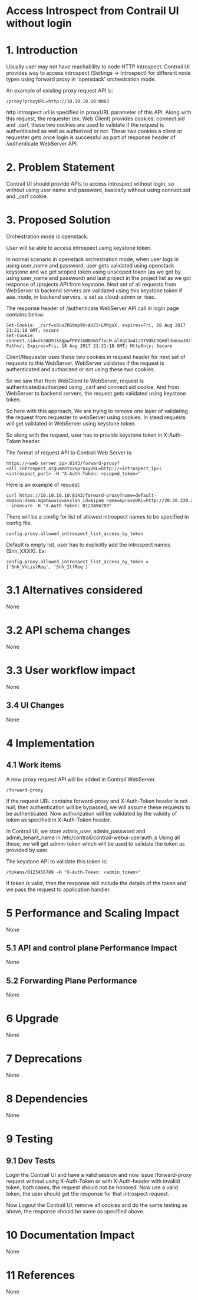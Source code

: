 Access Introspect from Contrail UI without login
===
# 1.      Introduction

Usually user may not have reachability to node HTTP introspect. Contrail UI provides way to access introspect (Settings -> Introspect) for different node types using forward proxy in 'openstack' orchestration mode.

An example of existing proxy request API is:
```
/proxy?proxyURL=http://10.10.10.10:8083
```
http introspect url is specified in proxyURL parameter of this API. Along with this request, the requester (ex: Web Client) provides cookies: connect.sid and _csrf, these two cookies are used to validate if the request is authenticated as well as authorized or not. These two cookies a client or requester gets once login is successful as part of response header of /authenticate WebServer API.

# 2.      Problem Statement

Contrail UI should provide APIs to access introspect without login, so without using user name and password, basically without using connect.sid and _csrf cookie.

# 3.      Proposed Solution

Orchestration mode is openstack.

User will be able to access introspect using keystone token.

In normal scenario in openstack orchestration mode, when user logs in using user_name and password, user gets validated using openstack keystone and we get scoped token using unscoped token (as we got by using user_name and password) and last project in the project list as we got response of /projects API from keystone. Next set of all requests from WebServer to backend servers are validated using this keystone token if aaa_mode, in backend servers, is set as cloud-admin or rbac.

The response header of /authenticate WebServer API call in login page contains below:

```
Set-Cookie: _csrf=s8usZRG9mp9X+AHZI+LMRgoX; expires=Fri, 18 Aug 2017 21:21:18 GMT; secure
Set-Cookie: connect.sid=s%3AD9JXXgpwfPBViGNN3m5ftuLM.olXqt3a4i21YVUkC9Qn0l3wmsoJ0zipWj2aWvsLGcH8; Path=/; Expires=Fri, 18 Aug 2017 21:21:18 GMT; HttpOnly; Secure
```
Client/Requester uses these two cookies in request header for next set of requests to this WebServer. WebServer validates if the request is authenticated and authorized or not using these two cookies.

So we saw that from WebClient to WebServer, request is authenticated/authorized using _csrf and connect.sid cookie. And from WebServer to backend servers, the request gets validated using keystone token.

So here with this approach, We are trying to remove one layer of validating the request from requester to webServer using cookies. In stead requests will get validated in WebServer using keystone token.

So along with the request, user has to provide keystone token in X-Auth-Token header.

The format of request API to Contrail Web Server is:

```
https://<web_server_ip>:8143/forward-proxy?<all_introspect_arguments>&proxyURL=http://<introspect_ip>:<introspect_port> -H "X-Auth-Token: <scoped_token>"
```
Here is an example of request:
```
curl https://10.10.10.10:8143/forward-proxy?name=default-domain:demo:mgmt&uuid=&vxlan_id=&ipam_name=&proxyURL=http://20.20.220.20:8085/Snh_VnListReq --insecure -H "X-Auth-Token: 0123456789"
```

There will be a config for list of allowed introspect names to be specified in config file.
```
config.proxy.allowed_introspect_list_access_by_token
```
Default is empty list, user has to explicitly add the introspect names (Snh_XXXX). Ex:
```
config.proxy.allowed_introspect_list_access_by_token = ['Snh_VnListReq', 'Snh_ItfReq']
```
# 3.1    Alternatives considered
None

# 3.2    API schema changes
None

# 3.3      User workflow impact
None

## 3.4      UI Changes
None


# 4 Implementation

## 4.1      Work items
A new proxy request API will be added in Contrail WebServer.
```
/forward-proxy
````
If the request URL contains forward-proxy and X-Auth-Token header is not null, then authentication will be bypassed, we will assume these requests to be authenticated.
Now authorization will be validated by the validity of token as specified in X-Auth-Token header.

In Contrail UI, we store admin_user, admin_password and admin_tenant_name in /etc/contrail/contrail-webui-userauth.js
Using all these, we will get admin-token which will be used to validate the token as provided by user.

The keystone API to validate this token is:
```
/tokens/0123456789 -H "X-Auth-Token: <admin_token>"
```
If token is valid, then the response will include the details of the token and we pass the request to application handler.

# 5 Performance and Scaling Impact
None

## 5.1     API and control plane Performance Impact
None

## 5.2     Forwarding Plane Performance
None

# 6 Upgrade
None

# 7       Deprecations
None

# 8       Dependencies
None

# 9       Testing
## 9.1    Dev Tests
Login the Contrail UI and have a valid session and now issue
/forward-proxy request without using X-Auth-Token or with X-Auth-header with invaliid token, both cases, the request should not be honored.
Now use a valid token, the user should get the response for that introspect request.

Now Logout the Contrail UI, remove all cookies and do the same testing as above, the response should be same as specified above.


# 10      Documentation Impact
None

# 11      References
None

